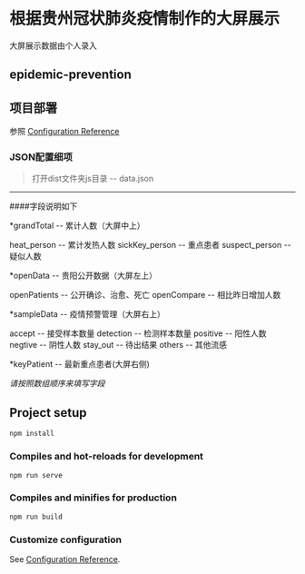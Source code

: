 # 根据贵州冠状肺炎疫情制作的大屏展示
大屏展示数据由个人录入

## epidemic-prevention

## 项目部署
参照 [Configuration Reference](https://cli.vuejs.org/zh/guide/deployment.html#docker-nginx)


### JSON配置细项
> 打开dist文件夹js目录 -- data.json


---


####字段说明如下


*grandTotal -- 累计人数（大屏中上）


  heat_person -- 累计发热人数
  sickKey_person -- 重点患者
  suspect_person -- 疑似人数


*openData -- 贵阳公开数据（大屏左上）


  openPatients -- 公开确诊、治愈、死亡
  openCompare -- 相比昨日增加人数


*sampleData -- 疫情预警管理（大屏右上）


  accept -- 接受样本数量
  detection -- 检测样本数量
  positive -- 阳性人数
  negtive -- 阴性人数
  stay_out -- 待出结果
  others -- 其他流感



*keyPatient -- 最新重点患者(大屏右侧)


  _请按照数组顺序来填写字段_


## Project setup
```
npm install
```

### Compiles and hot-reloads for development
```
npm run serve
```

### Compiles and minifies for production
```
npm run build
```

### Customize configuration
See [Configuration Reference](https://cli.vuejs.org/config/).
